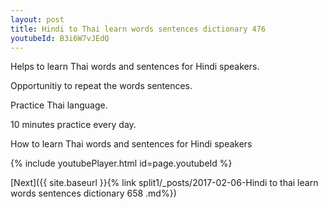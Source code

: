 ```yaml
---
layout: post
title: Hindi to Thai learn words sentences dictionary 476 
youtubeId: B3i6W7vJEdQ
---
```

 
 
Helps to learn Thai words and sentences for Hindi speakers.

Opportunitiy to repeat the words sentences. 

Practice Thai language. 
 
10 minutes practice every day. 
 
How to learn Thai words and sentences for Hindi speakers 
 
{% include youtubePlayer.html id=page.youtubeId %}
 
 
[Next]({{ site.baseurl }}{% link  split1/_posts/2017-02-06-Hindi to thai learn words sentences dictionary 658 .md%})
 
